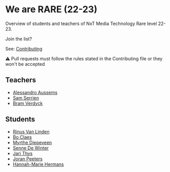 # We are RARE (22-23)

Overview of students and teachers of NxT Media Technology Rare level 22-23.

Join the list?

See: [Contributing](./CONTRIBUTING.md)

⚠️ Pull requests must follow the rules stated in the Contributing file or they won't be accepted

## Teachers

- [Alessandro Aussems](./people/alessandro_aussems.md)
- [Sam Serrien](./people/sam_serrien.md)
- [Bram Verdyck](./people/bram_verdyck.md)

## Students

- [Rinus Van Linden](./people/rinus_van_linden.md)
- [Bo Claes](./people/bo_claes.md)
- [Myrthe Diepeveen](./people/myrthe_diepeveen.md)
- [Senne De Winter](./people/senne_de_winter.md)
- [Jari Thys](./people/jari_thys.md)
- [Joran Peeters](./people/joran_peeters.md)
- [Hannah-Marie Hermans](./people/hannah-marie_hermans.md)
